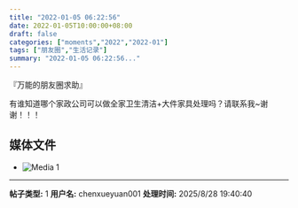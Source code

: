 ```yaml
---
title: "2022-01-05 06:22:56"
date: 2022-01-05T10:00:00+08:00
draft: false
categories: ["moments","2022","2022-01"]
tags: ["朋友圈","生活记录"]
summary: "2022-01-05 06:22:56..."
---
```


『万能的朋友圈求助』

有谁知道哪个家政公司可以做全家卫生清洁+大件家具处理吗？请联系我~谢谢！！！

## 媒体文件

- ![Media 1](/Moments/photos/2022-01-05/202201050622560.jpg)

---

**帖子类型:** 1
**用户名:** chenxueyuan001
**处理时间:** 2025/8/28 19:40:40